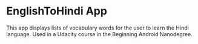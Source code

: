 EnglishToHindi App
===================================

This app displays lists of vocabulary words for the user to learn the Hindi language.
Used in a Udacity course in the Beginning Android Nanodegree.

